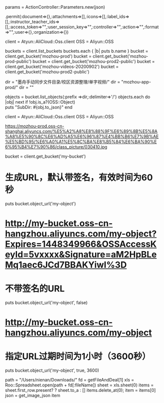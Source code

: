 params = ActionController::Parameters.new(json)

.permit(:document=>{},:attachments=>[],:icons=>[],:label_ids=>[],:instructor_teacher_ids=>[],:access_token=>"",:user_session_key=>"",:controller=>"",:action=>"",:format=>"",:user=>{},:organization=>{})

client = Atyun::AliCloud::Oss.client
OSS = Aliyun::OSS

buckets = client.list_buckets
buckets.each { |b| puts b.name }
bucket = client.get_bucket('mozhou-prod')
bucket = client.get_bucket('mozhou-prod-public')
bucket = client.get_bucket('mozhou-prod2-public')
bucket = client.get_bucket('mozhou-videos-20200902')
bucket = client.get_bucket('mozhou-prod2-public')


dir = "墨舟手动同步文件目录/校区资源整理/单字视频/"
dir = "mozhou-app-prod/"
dir = "" 

objects = bucket.list_objects(:prefix =>dir,:delimiter=>'/')
  objects.each do |obj|
    next if !obj.is_a?(OSS::Object)       
    puts "SubDir: #{obj.to_json}"
  end

client = Atyun::AliCloud::Oss.client
OSS = Aliyun::OSS











https://mozhou-prod.oss-cn-shanghai.aliyuncs.com/%E5%A2%A8%E8%88%9F%E6%89%8B%E5%8A%A8%E5%90%8C%E6%AD%A5%E6%96%87%E4%BB%B6%E7%9B%AE%E5%BD%95/%E6%A0%A1%E5%8C%BA%E8%B5%84%E6%BA%90%E6%95%B4%E7%90%86/class_picture/030410.jpg



bucket = client.get_bucket('my-bucket')
# 生成URL，默认带签名，有效时间为60秒
puts bucket.object_url('my-object')
# http://my-bucket.oss-cn-hangzhou.aliyuncs.com/my-object?Expires=1448349966&OSSAccessKeyId=5vxxxx&Signature=aM2HpBLeMq1aec6JCd7BBAKYiwI%3D

# 不带签名的URL
puts bucket.object_url('my-object', false)
# http://my-bucket.oss-cn-hangzhou.aliyuncs.com/my-object

# 指定URL过期时间为1小时（3600秒）
puts bucket.object_url('my-object', true, 3600)





path = "/Users/nienan/Downloads/"
fd = getFileAndDeal[1]
xls = Roo::Spreadsheet.open(path + fd[:fileName])
sheet = xls.sheet(0)
items = sheet.first_row.present? ? sheet.to_a : []
items.delete_at(0);
item = items[0]
json = get_image_json item